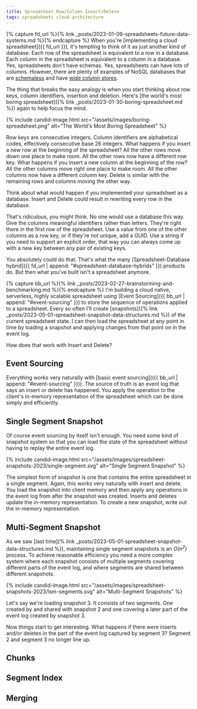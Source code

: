 ```yaml
---
title: Spreadsheet Row/Column Insert/Delete
tags: spreadsheets cloud-architecture
---
```


{% capture fd_url %}{% link _posts/2023-01-09-spreadsheets-future-data-systems.md %}{% endcapture %}
When you're [implementing a cloud spreadsheet]({{ fd_url }}), it's tempting to think of it as just another kind of database. Each row of the spreadsheet is equivalent to a row in a database. Each column in the spreadsheet is equivalent to a column in a database. Yes, spreadsheets don't have schemas. Yes, spreadsheets can have lots of columns. However, there are plenty of examples of NoSQL databases that are [schemaless](https://www.mongodb.com/unstructured-data/schemaless) and have [wide column stores](https://en.wikipedia.org/wiki/Wide-column_store).

The thing that breaks the easy analogy is when you start thinking about row keys, column identifiers, insertion and deletion. Here's [the world's most boring spreadsheet]({% link _posts/2023-01-30-boring-spreadsheet.md %}) again to help focus the mind.

{% include candid-image.html src="/assets/images/boring-spreadsheet.png" alt="The World's Most Boring Spreadsheet" %}

Row keys are consecutive integers. Column identifiers are alphabetical codes, effectively consecutive base 26 integers. What happens if you insert a new row at the beginning of the spreadsheet? All the other rows move down one place to make room. All the other rows now have a different row key. What happens if you insert a new column at the beginning of the row? All the other columns move right one place to make room. All the other columns now have a different column key. Delete is similar with the remaining rows and columns moving the other way.

Think about what would happen if you implemented your spreadsheet as a database. Insert and Delete could result in rewriting every row in the database. 

That's ridiculous, you might think. No one would use a database this way. Give the columns meaningful identifiers rather than letters. They're right there in the first row of the spreadsheet. Use a value from one of the other columns as a row key, or if they're not unique, add a GUID. Use a string if you need to support an explicit order, that way you can always come up with a new key between any pair of existing keys. 

You absolutely could do that. That's what the many [Spreadsheet-Database hybrid]({{ fd_url | append: "#spreadsheet-database-hybrids" }}) products do. But then what you've built isn't a spreadsheet anymore.

{% capture bb_url %}{% link _posts/2023-02-27-brainstorming-and-benchmarking.md %}{% endcapture %}
I'm building a cloud native, serverless, highly scalable spreadsheet using [Event Sourcing]({{ bb_url | append: "#event-sourcing" }}) to store the sequence of operations applied to a spreadsheet. Every so often I'll create [snapshots]({% link _posts/2023-05-01-spreadsheet-snapshot-data-structures.md %}) of the current spreadsheet state. I can then load the spreadsheet at any point in time by loading a snapshot and applying changes from that point on in the event log. 

How does that work with Insert and Delete?

## Event Sourcing

Everything works very naturally with [basic event sourcing](({{ bb_url | append: "#event-sourcing" }})). The source of truth is an event log that says an insert or delete has happened. You apply the operation to the client's in-memory representation of the spreadsheet which can be done simply and efficiently. 

## Single Segment Snapshot

Of course event sourcing by itself isn't enough. You need some kind of snapshot system so that you can load the state of the spreadsheet without having to replay the entire event log. 

{% include candid-image.html src="/assets/images/spreadsheet-snapshots-2023/single-segment.svg" alt="Single Segment Snapshot" %}

The simplest form of snapshot is one that contains the entire spreadsheet in a single segment. Again, this works very naturally with insert and delete. You load the snapshot into client memory and then apply any operations in the event log from after the snapshot was created. Inserts and deletes update the in-memory representation. To create a new snapshot, write out the in-memory representation. 

## Multi-Segment Snapshot

As we saw [last time](% link _posts/2023-05-01-spreadsheet-snapshot-data-structures.md %}), maintaining single segment snapshots is an *O(n<sup>2</sup>)* process. To achieve reasonable efficiency you need a more complex system where each snapshot consists of multiple segments covering different parts of the event log, and where segments are shared between different snapshots.

{% include candid-image.html src="/assets/images/spreadsheet-snapshots-2023/lsm-segments.svg" alt="Multi-Segment Snapshots" %}

Let's say we're loading snapshot 3. It consists of two segments. One created by and shared with snapshot 2 and one covering a later part of the event log created by snapshot 3. 

Now things start to get interesting. What happens if there were inserts and/or deletes in the part of the event log captured by segment 3? Segment 2 and segment 3 no longer line up. 

## Chunks

## Segment Index

## Merging
